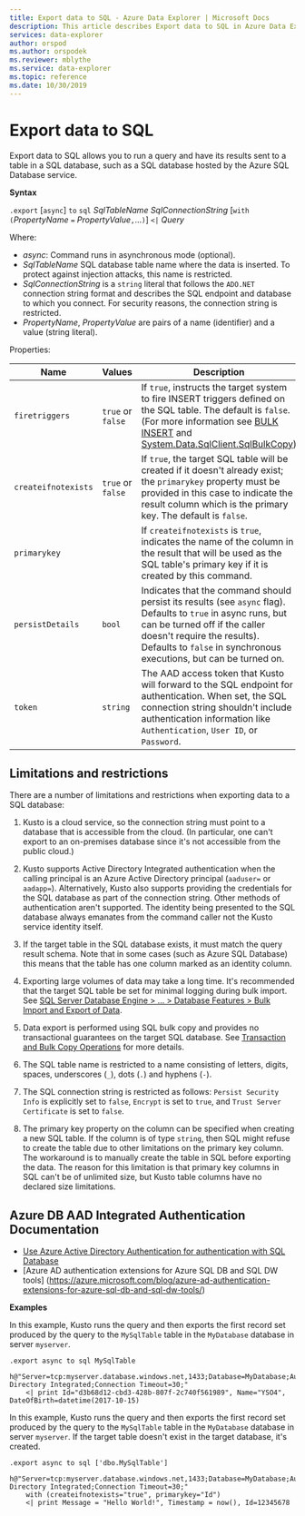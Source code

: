 ```yaml
---
title: Export data to SQL - Azure Data Explorer | Microsoft Docs
description: This article describes Export data to SQL in Azure Data Explorer.
services: data-explorer
author: orspod
ms.author: orspodek
ms.reviewer: mblythe
ms.service: data-explorer
ms.topic: reference
ms.date: 10/30/2019
---
```

# Export data to SQL

Export data to SQL allows you to run a query and have its results sent to a table in a SQL database, such as a SQL database hosted by the Azure SQL Database service.

**Syntax**

`.export` [`async`] `to` `sql` *SqlTableName* *SqlConnectionString* [`with` `(`*PropertyName* `=` *PropertyValue*`,`...`)`]
 `<|` *Query*

Where:
* *async*: Command runs in asynchronous mode (optional).
* *SqlTableName* SQL database table name where the data is inserted.
  To protect against injection attacks, this name is restricted.
* *SqlConnectionString* is a `string` literal that follows the `ADO.NET`
  connection string format and describes the SQL endpoint and database
  to which you connect. For security reasons, the connection string is restricted.
* *PropertyName*, *PropertyValue* are pairs of a name (identifier) and a value
  (string literal).

Properties:

|Name               |Values           |Description|
|-------------------|-----------------|-----------|
|`firetriggers`     |`true` or `false`|If `true`, instructs the target system to fire INSERT triggers defined on the SQL table. The default is `false`. (For more information see [BULK INSERT](https://msdn.microsoft.com/library/ms188365.aspx) and [System.Data.SqlClient.SqlBulkCopy](https://msdn.microsoft.com/library/system.data.sqlclient.sqlbulkcopy(v=vs.110).aspx))|
|`createifnotexists`|`true` or `false`|If `true`, the target SQL table will be created if it doesn't already exist; the `primarykey` property must be provided in this case to indicate the result column which is the primary key. The default is `false`.|
|`primarykey`       |                 |If `createifnotexists` is `true`, indicates the name of the column in the result that will be used as the SQL table's primary key if it is created by this command.|
|`persistDetails`   |`bool`           |Indicates that the command should persist its results (see `async` flag). Defaults to `true` in async runs, but can be turned off if the caller doesn't require the results). Defaults to `false` in synchronous executions, but can be turned on. |
|`token`            |`string`         |The AAD access token that Kusto will forward to the SQL endpoint for authentication. When set, the SQL connection string shouldn't include authentication information like `Authentication`, `User ID`, or `Password`.|

## Limitations and restrictions

There are a number of limitations and restrictions when exporting data to a SQL database:

1. Kusto is a cloud service, so the connection string must point to a
   database that is accessible from the cloud. (In particular, one can't
   export to an on-premises database since it's not accessible from the public
   cloud.)

2. Kusto supports Active Directory Integrated authentication when the calling
   principal is an Azure Active Directory principal (`aaduser=` or `aadapp=`).
   Alternatively, Kusto also supports providing the credentials for the SQL
   database as part of the connection string. Other methods of authentication
   aren't supported. The identity being presented to the SQL
   database always emanates from the command caller not the Kusto service
   identity itself.

3. If the target table in the SQL database exists, it must match the query result
   schema. Note that in some cases (such as Azure SQL Database) this means
   that the table has one column marked as an identity column.

4. Exporting large volumes of data may take a long time. It's recommended that
   the target SQL table be set for minimal logging during bulk import.
   See [SQL Server Database Engine > ... > Database Features > Bulk Import and Export of Data](https://msdn.microsoft.com/library/ms190422.aspx).

5. Data export is performed using SQL bulk copy and provides no transactional guarantees on the target SQL database. See [Transaction and Bulk Copy Operations](https://docs.microsoft.com/dotnet/framework/data/adonet/sql/transaction-and-bulk-copy-operations) for more details.

6. The SQL table name is restricted to a name consisting of letters, digits, spaces, underscores (`_`), dots (`.`) and hyphens (`-`).

7. The SQL connection string is restricted as follows: `Persist Security Info`
   is explicitly set to `false`, `Encrypt` is set to `true`, and `Trust Server Certificate`
   is set to `false`.

8. The primary key property on the column can be specified when creating
   a new SQL table. If the column is of type `string`, then SQL might refuse to create the
   table due to other limitations on the primary key column. The workaround is to manually create the table in SQL before exporting the data. The reason for this limitation is that primary key columns in SQL can't be of unlimited size, but Kusto table columns
   have no declared size limitations.

## Azure DB AAD Integrated Authentication Documentation

* [Use Azure Active Directory Authentication for authentication with SQL Database](https://docs.microsoft.com/azure/sql-database/sql-database-aad-authentication)
* [Azure AD authentication extensions for Azure SQL DB and SQL DW tools] (https://azure.microsoft.com/blog/azure-ad-authentication-extensions-for-azure-sql-db-and-sql-dw-tools/)

**Examples** 

In this example, Kusto runs the query and then exports the first record set produced by the query to the `MySqlTable` table in the `MyDatabase` database in server `myserver`.

```kusto 
.export async to sql MySqlTable
    h@"Server=tcp:myserver.database.windows.net,1433;Database=MyDatabase;Authentication=Active Directory Integrated;Connection Timeout=30;"
    <| print Id="d3b68d12-cbd3-428b-807f-2c740f561989", Name="YSO4", DateOfBirth=datetime(2017-10-15)
```

In this example, Kusto runs the query and then exports the first record set produced by the query to the `MySqlTable` table in the `MyDatabase` database in server `myserver`.
If the target table doesn't exist in the target database, it's created.

```kusto 
.export async to sql ['dbo.MySqlTable']
    h@"Server=tcp:myserver.database.windows.net,1433;Database=MyDatabase;Authentication=Active Directory Integrated;Connection Timeout=30;"
    with (createifnotexists="true", primarykey="Id")
    <| print Message = "Hello World!", Timestamp = now(), Id=12345678
```